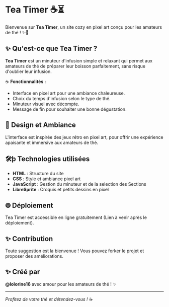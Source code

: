 # Tea Timer ☕⏳

Bienvenue sur **Tea Timer**, un site cozy en pixel art conçu pour les amateurs de thé ! ✨🍵

## ✨ Qu'est-ce que Tea Timer ?
**Tea Timer** est un minuteur d'infusion simple et relaxant qui permet aux amateurs de thé de préparer leur boisson parfaitement, sans risque d'oublier leur infusion.

☕ **Fonctionnalités :**
- Interface en pixel art pour une ambiance chaleureuse.
- Choix du temps d'infusion selon le type de thé.
- Minuteur visuel avec décompte.
- Message de fin pour souhaiter une bonne dégustation.

## 🎨 Design et Ambiance
L'interface est inspirée des jeux rétro en pixel art, pour offrir une expérience apaisante et immersive aux amateurs de thé.

## 🛠þ Technologies utilisées
- **HTML** : Structure du site
- **CSS** : Style et ambiance pixel art
- **JavaScript** : Gestion du minuteur et de la selection des Sections
- **LibreSprite** : Croquis et petits dessins en pixel

## 🌐 Déploiement
Tea Timer est accessible en ligne gratuitement (Lien à venir après le déploiement).

## ✨ Contribution
Toute suggestion est la bienvenue ! Vous pouvez forker le projet et proposer des améliorations.

## ✨ Créé par
**@lolorine16** avec amour pour les amateurs de thé ! ✨

---
_Profitez de votre thé et détendez-vous !_ ☕

